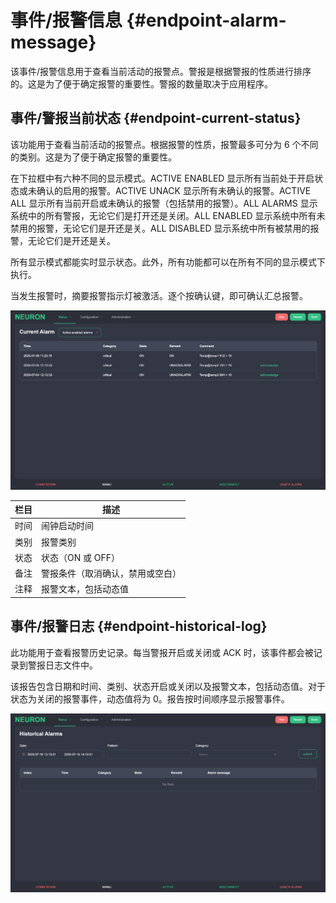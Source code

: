 # 事件/报警信息 {#endpoint-alarm-message}

该事件/报警信息用于查看当前活动的报警点。警报是根据警报的性质进行排序的。这是为了便于确定报警的重要性。警报的数量取决于应用程序。

## 事件/警报当前状态 {#endpoint-current-status}

该功能用于查看当前活动的报警点。根据报警的性质，报警最多可分为 6 个不同的类别。这是为了便于确定报警的重要性。

在下拉框中有六种不同的显示模式。ACTIVE ENABLED 显示所有当前处于开启状态或未确认的启用的报警。ACTIVE UNACK 显示所有未确认的报警。ACTIVE ALL 显示所有当前开启或未确认的报警（包括禁用的报警）。ALL ALARMS 显示系统中的所有警报，无论它们是打开还是关闭。ALL ENABLED 显示系统中所有未禁用的报警，无论它们是开还是关。ALL DISABLED 显示系统中所有被禁用的报警，无论它们是开还是关。

所有显示模式都能实时显示状态。此外，所有功能都可以在所有不同的显示模式下执行。

当发生报警时，摘要报警指示灯被激活。逐个按确认键，即可确认汇总报警。

![](./assets/alarm-current.png)

| 栏目 | 描述                             |
| ---- | -------------------------------- |
| 时间 | 闹钟启动时间                     |
| 类别 | 报警类别                         |
| 状态 | 状态（ON 或 OFF）                |
| 备注 | 警报条件（取消确认，禁用或空白） |
| 注释 | 报警文本，包括动态值             |

## 事件/报警日志 {#endpoint-historical-log}

此功能用于查看报警历史记录。每当警报开启或关闭或 ACK 时，该事件都会被记录到警报日志文件中。

该报告包含日期和时间、类别、状态开启或关闭以及报警文本，包括动态值。对于状态为关闭的报警事件，动态值将为 0。报告按时间顺序显示报警事件。

![](./assets/alarm-historical.png)
